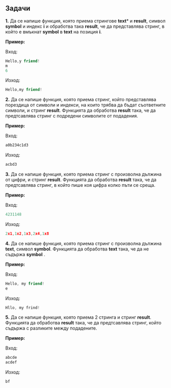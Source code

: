 ﻿
## Задачи

**1.** Да се напише функция, която приема стрингове **text*** и **result**, символ **symbol**  и индекс **i** и обработва така **result**, че да представлява стринг, в който е вмъкнат **symbol** в **text**  на позиция **i**.

**Пример:**

Вход:
```c++
Hello,y friend!
m
6
```
Изход:
```c++
Hello,my friend!
```

**2.** Да се напише функция, която приема стринг, който представлява порездица от символи и индекси, на които трябва да бъдат съответните символи, и стринг **result**. Функцията да обработва **result** така, че да предтсавлява стринг с подредени символите от подадения.

**Пример:**

Вход:
```c++
a0b234c1d3
```

Изход:
```c++
acbd3
```

**3.** Да се напише функция, която приема стринг с произволна дължина от цифри, и стринг **result**. Функцията да обработва **result** така, че да предтсавлява стринг, в който пише коя цифра колко пъти се среща.

**Пример:**

Вход:
```c++
4231148
```
Изход:
```c++
2x1,1x2,1x3,2x4,1x8
```

**4.** Да се напише функция, която приема стринг с произволна дължина **text**, символ **symbol**. Функцията да обработва **text** така, че да не съдържа **symbol** .

**Пример:**

Вход:
```c++
Hello, my friend!
e
```
Изход:
```c++
Hllo, my frind!
```

**5.** Да се напише функция, която приема 2 стринга и стринг **result**. Функцията да обработва **result** така, че да предтсавлява стринг, който съдържа с разликите между подадените.

**Пример:**

Вход:
```c++
abcde
acdef
```

Изход:
```c++
bf
```
